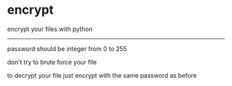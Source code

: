 # encrypt
encrypt your files with python

----------------------------------

password should be integer from 0 to 255

don't try to brute force your file

to decrypt your file just encrypt with the same password as before

